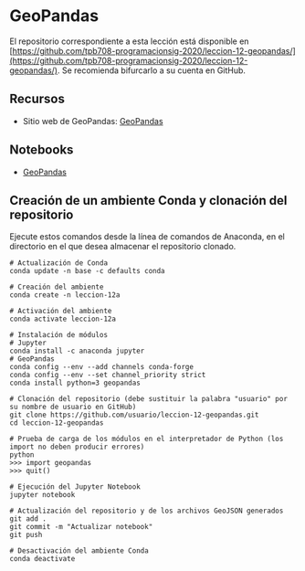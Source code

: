 # GeoPandas

El repositorio correspondiente a esta lección está disponible en [https://github.com/tpb708-programacionsig-2020/leccion-12-geopandas/](https://github.com/tpb708-programacionsig-2020/leccion-12-geopandas/). Se recomienda bifurcarlo a su cuenta en GitHub.

## Recursos
- Sitio web de GeoPandas: [GeoPandas](https://geopandas.org/)

## Notebooks
- [GeoPandas](https://github.com/tpb708-programacionsig-2020/leccion-12-geopandas/blob/master/geopandas.ipynb)

## Creación de un ambiente Conda y clonación del repositorio
Ejecute estos comandos desde la línea de comandos de Anaconda, en el directorio en el que desea almacenar el repositorio clonado.
```shell
# Actualización de Conda
conda update -n base -c defaults conda

# Creación del ambiente
conda create -n leccion-12a

# Activación del ambiente
conda activate leccion-12a

# Instalación de módulos
# Jupyter
conda install -c anaconda jupyter
# GeoPandas
conda config --env --add channels conda-forge
conda config --env --set channel_priority strict
conda install python=3 geopandas

# Clonación del repositorio (debe sustituir la palabra "usuario" por su nombre de usuario en GitHub)
git clone https://github.com/usuario/leccion-12-geopandas.git
cd leccion-12-geopandas

# Prueba de carga de los módulos en el interpretador de Python (los import no deben producir errores)
python
>>> import geopandas
>>> quit()

# Ejecución del Jupyter Notebook
jupyter notebook

# Actualización del repositorio y de los archivos GeoJSON generados
git add .
git commit -m "Actualizar notebook"
git push

# Desactivación del ambiente Conda
conda deactivate
```
